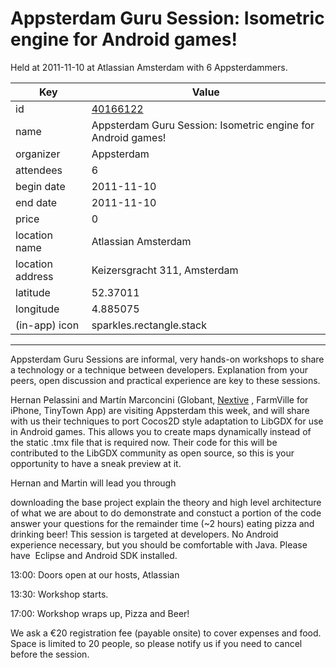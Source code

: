 # Appsterdam Guru Session: Isometric engine for Android games!
Held at 2011-11-10 at Atlassian Amsterdam with 6 Appsterdammers.
        
|Key|Value
|---|---|
|id|[40166122](https://www.meetup.com/appsterdam/events/40166122/)|
|name|Appsterdam Guru Session: Isometric engine for Android games!|
|organizer|Appsterdam|
|attendees|6|
|begin date|2011-11-10|
|end date|2011-11-10|
|price|0|
|location name|Atlassian Amsterdam|
|location address|Keizersgracht 311, Amsterdam|
|latitude|52.37011|
|longitude|4.885075|
|(in-app) icon|sparkles.rectangle.stack|

---

Appsterdam Guru Sessions are informal, very hands-on workshops to share a technology or a technique between developers. Explanation from your peers, open discussion and practical experience are key to these sessions.

Hernan Pelassini and Martín Marconcini (Globant, [Nextive](http://www.nextive.com/) , FarmVille for iPhone, TinyTown App) are visiting Appsterdam this week, and will share with us their techniques to port Cocos2D style adaptation to LibGDX for use in Android games. This allows you to create maps dynamically instead of the static .tmx file that is required now. Their code for this will be contributed to the LibGDX community as open source, so this is your opportunity to have a sneak preview at it.

Hernan and Martin will lead you through

downloading the base project explain the theory and high level architecture of what we are about to do demonstrate and constuct a portion of the code answer your questions for the remainder time (~2 hours) eating pizza and drinking beer! This session is targeted at developers. No Android experience necessary, but you should be comfortable with Java. Please have  Eclipse and Android SDK installed.

13:00: Doors open at our hosts, Atlassian

13:30: Workshop starts.

17:00: Workshop wraps up, Pizza and Beer!

We ask a €20 registration fee (payable onsite) to cover expenses and food. Space is limited to 20 people, so please notify us if you need to cancel before the session.



